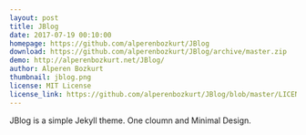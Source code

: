 ```yaml
---
layout: post
title: JBlog
date: 2017-07-19 00:10:00
homepage: https://github.com/alperenbozkurt/JBlog
download: https://github.com/alperenbozkurt/JBlog/archive/master.zip
demo: http://alperenbozkurt.net/JBlog/
author: Alperen Bozkurt
thumbnail: jblog.png
license: MIT License
license_link: https://github.com/alperenbozkurt/JBlog/blob/master/LICENSE
---
```


JBlog is a simple Jekyll theme. One cloumn and Minimal Design.
